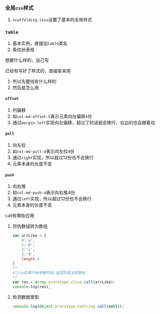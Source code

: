 ### 全局`css`样式

1. `scaffolding.less`设置了基本的全局样式

### `table`

1. 基本实例，直接加`table`类名
2. 条纹状表格

想要什么样的，自己写

已经有写好了样式的，直接拿来用

1. 所以先要找有什么样的
2. 然后是怎么用







#### `offset`

1. 列偏移
2. 如`col-md-offset-5`表示元素向左偏移`5`份
3. 通过`margin-left`实现向左偏移，超过了的话就会换行，右边的也会跟着动

#### `pull`

1. 向左拉
2. 如`col-md-pull-4`表示向左拉`4`份
3. 通过`right`实现，所以超过12份也不会换行
4. 元素本身的长度不变

#### `push`

1. 向右推
2. 如`col-md-push-4`表示向右推4份
3. 通过`left`实现，所以超过12份也不会换行
4. 元素本身的长度不变



call有哪些应用

1. 将伪数组转为数组

   ```js
   var arrLike = {
       0:'a',
       1:'b',
       2:'c',
       3:'d',
       length:4
   }
   /*
   slice如果不给参数的话,返回的是当前数组
   */
   var res = Array.prototype.slice.call(arrLike);
   console.log(res);
   ```

2. 检测数据类型

   ```js
   console.log(Object.prototype.toString.call(null));
   ```

   

